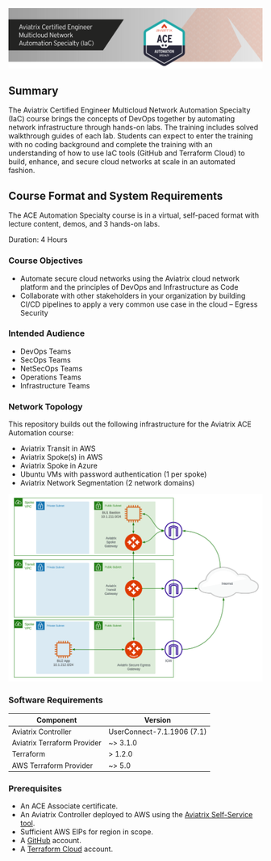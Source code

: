 ![ACE Automation Speciality](images/ace-automation-banner.png)

## Summary

The Aviatrix Certified Engineer Multicloud Network Automation Specialty (IaC) course brings the concepts of DevOps together by automating network infrastructure through hands-on labs. The training includes solved walkthrough guides of each lab. Students can expect to enter the training with no coding background and complete the training with an understanding of how to use IaC tools (GitHub and Terraform Cloud) to build, enhance, and secure cloud networks at scale in an automated fashion.

## Course Format and System Requirements

The ACE Automation Specialty course is in a virtual, self-paced format with lecture content, demos, and 3 hands-on labs.

Duration: 4 Hours

### Course Objectives

- Automate secure cloud networks using the Aviatrix cloud network platform and the principles of DevOps and Infrastructure as Code
- Collaborate with other stakeholders in your organization by building CI/CD pipelines to apply a very common use case in the cloud – Egress Security

### Intended Audience

- DevOps Teams
- SecOps Teams
- NetSecOps Teams
- Operations Teams
- Infrastructure Teams

### Network Topology

This repository builds out the following infrastructure for the Aviatrix ACE Automation course:

- Aviatrix Transit in AWS
- Aviatrix Spoke(s) in AWS
- Aviatrix Spoke in Azure
- Ubuntu VMs with password authentication (1 per spoke)
- Aviatrix Network Segmentation (2 network domains)

![Topology](images/topology.png)

### Software Requirements

| Component                   | Version                    |
| --------------------------- | -------------------------- |
| Aviatrix Controller         | UserConnect-7.1.1906 (7.1) |
| Aviatrix Terraform Provider | ~> 3.1.0                   |
| Terraform                   | > 1.2.0                    |
| AWS Terraform Provider      | ~> 5.0                     |

### Prerequisites

- An ACE Associate certificate.
- An Aviatrix Controller deployed to AWS using the [Aviatrix Self-Service tool](https://selfservice.aviatrix.com).
- Sufficient AWS EIPs for region in scope.
- A [GitHub](https://github.com) account.
- A [Terraform Cloud](https://app.terraform.io) account.
